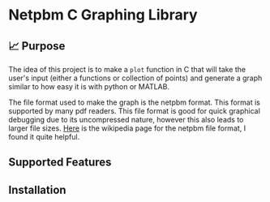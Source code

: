 # Netpbm C Graphing Library
## :chart_with_upwards_trend: Purpose
The idea of this project is to make a `plot` function in C that will take the
user's input (either a functions or collection of points) and generate a graph
similar to how easy it is with python or MATLAB.

The file format used to make the graph is the netpbm format. This format is
supported by many pdf readers.  This file format is good for quick graphical
debugging due to its uncompressed nature, however this also leads to larger
file sizes. [Here](https://en.wikipedia.org/wiki/Netpbm) is the wikipedia 
page for the netpbm file format, I found it quite helpful.

## Supported Features

## Installation
